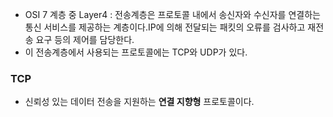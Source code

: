 * OSI 7 계층 중 Layer4 : 전송계층은 프로토콜 내에서 송신자와 수신자를 연결하는 통신 서비스를 제공하는 계층이다.IP에 의해 전달되는 패킷의 오류를 검사하고 재전송 요구 등의 제어를 담당한다. 
* 이 전송계층에서 사용되는 프로토콜에는 TCP와 UDP가 있다.

### TCP 
* 신뢰성 있는 데이터 전송을 지원하는 **연결 지향형** 프로토콜이다.
